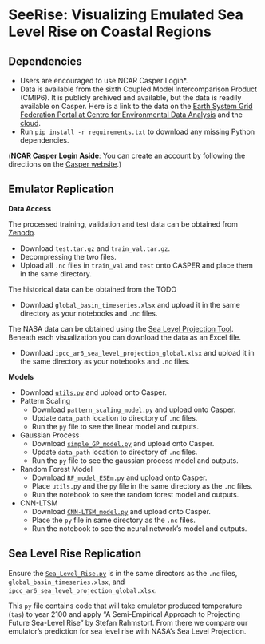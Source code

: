 # SeeRise: Visualizing Emulated Sea Level Rise on Coastal Regions

## Dependencies

- Users are encouraged to use NCAR Casper Login*.
- Data is available from the sixth Coupled Model Intercomparison Product (CMIP6). It is publicly archived and available, but the data is readily available on Casper. Here is a link to the data on the [Earth System Grid Federation Portal at Centre for Environmental Data Analysis](https://esgf-ui.ceda.ac.uk/cog/projects/esgf-ceda/) and the [cloud](https://registry.opendata.aws/cmip6/).
- Run `pip install -r requirements.txt` to download any missing Python dependencies.

(**NCAR Casper Login Aside**: You can create an account by following the directions on the [Casper website](https://arc.ucar.edu/docs).)

## Emulator Replication

**Data Access**

The processed training, validation and test data can be obtained from [Zenodo](https://doi.org/10.5281/zenodo.5196512).

- Download `test.tar.gz` and `train_val.tar.gz`.
- Decompressing the two files.
- Upload all `.nc` files in `train_val` and `test` onto CASPER and place them in the same directory.

The historical data can be obtained from the TODO
- Download `global_basin_timeseries.xlsx` and upload it in the same directory as your notebooks and `.nc` files.

The NASA data can be obtained using the [Sea Level Projection Tool](https://sealevel.nasa.gov/ipcc-ar6-sea-level-projection-tool?type=global). Beneath each visualization you can download the data as an Excel file.
- Download `ipcc_ar6_sea_level_projection_global.xlsx` and upload it in the same directory as your notebooks and `.nc` files.

**Models**
- Download [`utils.py`](utils.py) and upload onto Casper.
- Pattern Scaling
  - Download [`pattern_scaling_model.py`](pattern_scaling_model.py) and upload onto Casper.
  - Update `data_path` location to directory of `.nc` files.
  - Run the  `py` file to see the linear model and outputs.
- Gaussian Process
  - Download [`simple_GP_model.py`](simple_GP_model.py) and upload onto Casper.
  - Update `data_path` location to directory of `.nc` files.
  - Run the  `py` file to see the gaussian process model and outputs.
- Random Forest Model
  - Download [`RF_model_ESEm.py`](RF_model_ESEm.py) and upload onto Casper.
  - Place `utils.py` and the  `py` file in the same directory as the `.nc` files.
  - Run the notebook to see the random forest model and outputs.
- CNN-LTSM
  - Download [`CNN-LTSM_model.py`](CNN-LTSM_model.py) and upload onto Casper.
  - Place the `py` file in same directory as the `.nc` files.
  - Run the notebook to see the neural network’s model and outputs.

## Sea Level Rise Replication

Ensure the [`Sea_Level_Rise.py`](Sea_Level_Rise.py) is in the same directors as the `.nc` files, `global_basin_timeseries.xlsx`, and `ipcc_ar6_sea_level_projection_global.xlsx`.

This `py` file contains code that will take emulator produced temperature (`tas`) to year 2100 and apply “A Semi-Empirical Approach to Projecting Future Sea-Level Rise” by Stefan Rahmstorf. From there we compare our emulator’s prediction for sea level rise with NASA’s Sea Level Projection.

